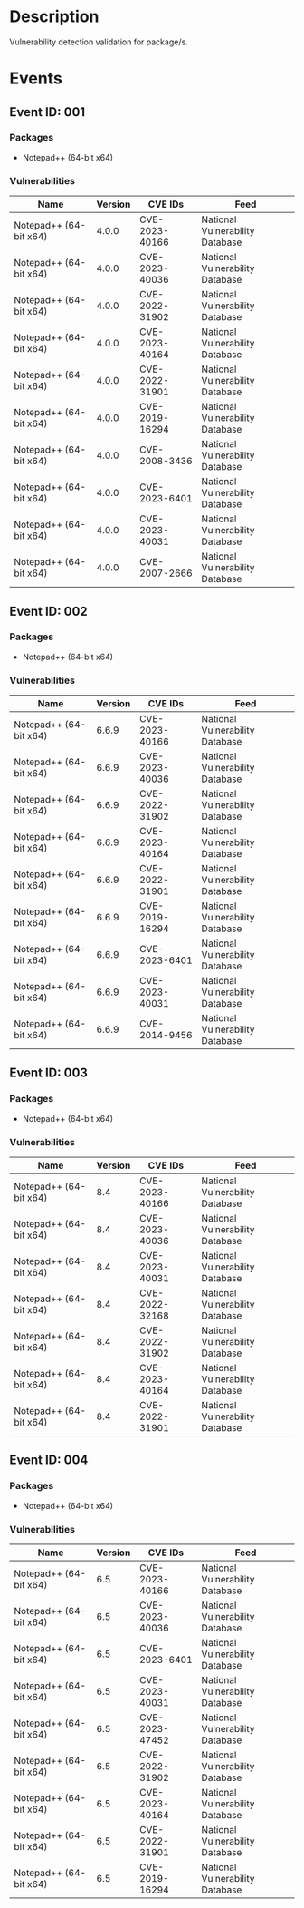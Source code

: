 # Description

Vulnerability detection validation for package/s.

# Events

## Event ID: 001
### Packages
- Notepad++ (64-bit x64)
### Vulnerabilities

| Name                 | Version | CVE IDs      | Feed
|----------------------|---------|--------------|-------------------------------
|Notepad++ (64-bit x64)|4.0.0    |CVE-2023-40166|National Vulnerability Database
|Notepad++ (64-bit x64)|4.0.0    |CVE-2023-40036|National Vulnerability Database
|Notepad++ (64-bit x64)|4.0.0    |CVE-2022-31902|National Vulnerability Database
|Notepad++ (64-bit x64)|4.0.0    |CVE-2023-40164|National Vulnerability Database
|Notepad++ (64-bit x64)|4.0.0    |CVE-2022-31901|National Vulnerability Database
|Notepad++ (64-bit x64)|4.0.0    |CVE-2019-16294|National Vulnerability Database
|Notepad++ (64-bit x64)|4.0.0    |CVE-2008-3436 |National Vulnerability Database
|Notepad++ (64-bit x64)|4.0.0    |CVE-2023-6401 |National Vulnerability Database
|Notepad++ (64-bit x64)|4.0.0    |CVE-2023-40031|National Vulnerability Database
|Notepad++ (64-bit x64)|4.0.0    |CVE-2007-2666 |National Vulnerability Database

## Event ID: 002
### Packages
- Notepad++ (64-bit x64)
### Vulnerabilities

| Name                 | Version | CVE IDs      | Feed
|----------------------|---------|--------------|-------------------------------
|Notepad++ (64-bit x64)|6.6.9    |CVE-2023-40166|National Vulnerability Database
|Notepad++ (64-bit x64)|6.6.9    |CVE-2023-40036|National Vulnerability Database
|Notepad++ (64-bit x64)|6.6.9    |CVE-2022-31902|National Vulnerability Database
|Notepad++ (64-bit x64)|6.6.9    |CVE-2023-40164|National Vulnerability Database
|Notepad++ (64-bit x64)|6.6.9    |CVE-2022-31901|National Vulnerability Database
|Notepad++ (64-bit x64)|6.6.9    |CVE-2019-16294|National Vulnerability Database
|Notepad++ (64-bit x64)|6.6.9    |CVE-2023-6401 |National Vulnerability Database
|Notepad++ (64-bit x64)|6.6.9    |CVE-2023-40031|National Vulnerability Database
|Notepad++ (64-bit x64)|6.6.9    |CVE-2014-9456 |National Vulnerability Database

## Event ID: 003
### Packages
- Notepad++ (64-bit x64)
### Vulnerabilities

| Name                 | Version | CVE IDs      | Feed
|----------------------|---------|--------------|-------------------------------
|Notepad++ (64-bit x64)|8.4      |CVE-2023-40166|National Vulnerability Database
|Notepad++ (64-bit x64)|8.4      |CVE-2023-40036|National Vulnerability Database
|Notepad++ (64-bit x64)|8.4      |CVE-2023-40031|National Vulnerability Database
|Notepad++ (64-bit x64)|8.4      |CVE-2022-32168|National Vulnerability Database
|Notepad++ (64-bit x64)|8.4      |CVE-2022-31902|National Vulnerability Database
|Notepad++ (64-bit x64)|8.4      |CVE-2023-40164|National Vulnerability Database
|Notepad++ (64-bit x64)|8.4      |CVE-2022-31901|National Vulnerability Database

## Event ID: 004
### Packages
- Notepad++ (64-bit x64)
### Vulnerabilities

| Name                 | Version | CVE IDs      | Feed
|----------------------|---------|--------------|-------------------------------
|Notepad++ (64-bit x64)|6.5      |CVE-2023-40166|National Vulnerability Database
|Notepad++ (64-bit x64)|6.5      |CVE-2023-40036|National Vulnerability Database
|Notepad++ (64-bit x64)|6.5      |CVE-2023-6401 |National Vulnerability Database
|Notepad++ (64-bit x64)|6.5      |CVE-2023-40031|National Vulnerability Database
|Notepad++ (64-bit x64)|6.5      |CVE-2023-47452|National Vulnerability Database
|Notepad++ (64-bit x64)|6.5      |CVE-2022-31902|National Vulnerability Database
|Notepad++ (64-bit x64)|6.5      |CVE-2023-40164|National Vulnerability Database
|Notepad++ (64-bit x64)|6.5      |CVE-2022-31901|National Vulnerability Database
|Notepad++ (64-bit x64)|6.5      |CVE-2019-16294|National Vulnerability Database
